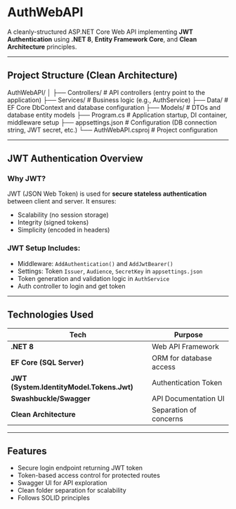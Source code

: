 # AuthWebAPI

A cleanly-structured ASP.NET Core Web API implementing **JWT Authentication** using **.NET 8**, **Entity Framework Core**, and **Clean Architecture** principles.

---

## Project Structure (Clean Architecture)
AuthWebAPI/
│
├── Controllers/         # API controllers (entry point to the application)
├── Services/            # Business logic (e.g., AuthService)
├── Data/                # EF Core DbContext and database configuration
├── Models/              # DTOs and database entity models
├── Program.cs           # Application startup, DI container, middleware setup
├── appsettings.json     # Configuration (DB connection string, JWT secret, etc.)
└── AuthWebAPI.csproj    # Project configuration

---

## JWT Authentication Overview

### Why JWT?
JWT (JSON Web Token) is used for **secure stateless authentication** between client and server. It ensures:
- Scalability (no session storage)
- Integrity (signed tokens)
- Simplicity (encoded in headers)

### JWT Setup Includes:
- Middleware: `AddAuthentication()` and `AddJwtBearer()`
- Settings: Token `Issuer`, `Audience`, `SecretKey` in `appsettings.json`
- Token generation and validation logic in `AuthService`
- Auth controller to login and get token

---

## Technologies Used

| Tech                     | Purpose                           |
|--------------------------|-----------------------------------|
| **.NET 8**               | Web API Framework                 |
| **EF Core (SQL Server)** | ORM for database access           |
| **JWT (System.IdentityModel.Tokens.Jwt)** | Authentication Token |
| **Swashbuckle/Swagger** | API Documentation UI              |
| **Clean Architecture**   | Separation of concerns            |

---

## Features
- Secure login endpoint returning JWT token
- Token-based access control for protected routes
- Swagger UI for API exploration
- Clean folder separation for scalability
- Follows SOLID principles
